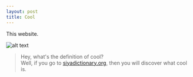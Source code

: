```yaml
---
layout: post
title: Cool
---
```

This website.  

![alt text](https://i.ytimg.com/vi/Ge_22K0UTIY/maxresdefault.jpg "This site is even cooler than these pro fidget spinner sticks!")

> Hey, what's the definition of cool?  
> Well, if you go to [siyadictionary.org](http://siyadictionary.org/), then you will discover what cool is. 


